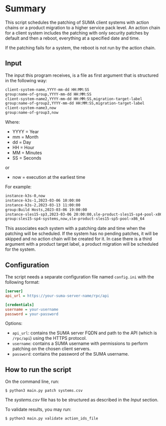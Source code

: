# Summary
This script schedules the patching of SUMA client systems with action chains or a product migration to a
higher service pack level. An action chain for a client system includes the patching with only security patches by
default and then a reboot, everything at a specified date and time.

If the patching fails for a system, the reboot is not run by the action chain.

## Input

The input this program receives, is a file as first argument that is structured in the following way:

```txt
client-system-name,YYYY-mm-dd HH:MM:SS
group:name-of-group,YYYY-mm-dd HH:MM:SS
client-system-name2,YYYY-mm-dd HH:MM:SS,migration-target-label
group:name-of-group2,YYYY-mm-dd HH:MM:SS,migration-target-label
client-system-name3,now
group:name-of-group3,now
```

Where:

* YYYY = Year
* mm = Month
* dd = Day
* HH = Hour
* MM = Minutes
* SS = Seconds

or

* now = execution at the earliest time

For example:

```txt
instance-k3s-0,now
instance-k3s-1,2023-03-06 10:00:00
instance-k3s-2,2023-03-13 11:00:00
group:Build Hosts,2023-03-06 19:00:00
instance-sles15-sp3,2023-03-06 20:00:00,sle-product-sles15-sp4-pool-x86_64
group:sles15-sp4-systems,now,sle-product-sles15-sp5-pool-x86_64
```

This associates each system with a patching date and time when the patching will be scheduled. If the system has no
pending patches, it will be skipped and no action chain will be created for it. In case there is a third argument
with a product target label, a product migration will be scheduled for the system.

## Configuration

The script needs a separate configuration file named `config.ini` with the following format:

```ini
[server]
api_url = https://your-suma-server-name/rpc/api

[credentials]
username = your-username
password = your-password
```

Options:
* `api_url`: contains the SUMA server FQDN and path to the API (which is `/rpc/api`) using the HTTPS protocol.
* `username`: contains a SUMA username with permissions to perform patching on the chosen client servers.
* `password`: contains the password of the SUMA username.

## How to run the script

On the command line, run:

`$ python3 main.py patch systems.csv`

The _systems.csv_ file has to be structured as described in the _Input_ section.

To validate results, you may run:

`$ python3 main.py validate action_ids_file`

